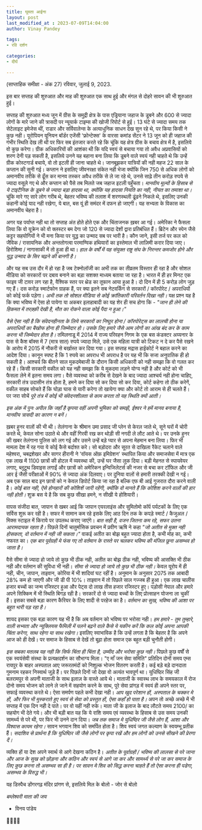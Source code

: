```yaml
---
title: घूमता आईना
layout: post
last_modified_at : 2023-07-09T14:04:00
author: Vinay Pandey

tags:
- रवि दर्शन

categories:
- दीर्घ

---
```


(साप्ताहिक समीक्षा - अंक 27)
रविवार, जुलाई 9, 2023.

इस बार सप्ताह की शुरुआत और माह की शुरुआत एक साथ हुई और मंगल से दोहरे सावन की भी शुरुआत हुई। 

सप्ताह की शुरुआत  मध्य जून में ग्रीस के समुद्री क्षेत्र के पास एड्रियाना जहाज के डूबने और 600 से ज्यादा लोगों के मारे जाने की त्रासदी पर न्यूयार्क टाइम्स की खोजी रिपोर्ट से हुई। 13 घंटे से ज्यादा समय तक सेटेलाइट इमेजेस थीं, राडार और सर्विवालेन्स के अत्याधुनिक साधन देख सुन रहे थे, पर किया किसी ने कुछ नही। यूरोपियन यूनियन बॉर्डर एजेंसी 'फ्रोन्टेक्स' के वारसा कमांड सेंटर ने 13 जून को ही जहाज की गंभीर स्थिति देख ली थी पर फिर सब इंतजार करते रहे कि चूंकि यह क्षेत्र ग्रीस के बचाव क्षेत्र में है, इसलिये वो कुछ करेगा। ग्रीक अधिकारियों की आशंका थी कि यदि स्वयं से बचाया गया तो अवैध अप्रवासियों को शरण देनी पड़ सकती है, इसलिये उनने यह बहाना बना लिया कि डूबने वाले स्वयं नही चाहते थे कि उन्हें ग्रीक कोस्टगार्ड बचाये, वो तो इटली ही जाना चाहते थे। जानबूझकर यात्रियों की नही महज 22 साल के कप्तान की सुनी गई। कप्तान ने इसलिए जीवनरक्षा संकेत नही भेजा क्योंकि जिन 750 से अधिक लोगों को अमानवीय तरीके से ढूँस कर मानव तस्कर अवैध तरीके से ले जा रहे थे, उनसे साढ़े तीन करोड़ रुपये से ज्यादा वसूले गए थे और कप्तान को पैसे तब मिलते जब जहाज इटली पहुँचता। *मानवीय मूल्यों के हिसाब से ये टाइटैनिक के डूबने से ज्यादा बड़ा हादसा था, क्योंकि यह हादसा नियति का नही, नीयत का तमाशा था।* चूंकि मारे गए सारे लोग गरीब थे, बेहतर भविष्य की तलाश में शरणस्थली ढूंढने निकले थे, इसलिए उनकी कहानी कोई याद नही रखेगा, ये बात, बस यूं ही समंदर में दफन हो जाएगी। यह सभ्यता के विकास का अमानवीय चेहरा है।

अगर यह पर्याप्त नही था तो सप्ताह अंत होते होते एक और चिंताजनक ख़बर आ गई। अमेरिका ने फैसला लिया कि वो यूक्रेन को वो क्लस्टर बम देगा जो 120 से ज्यादा देशों द्वारा प्रतिबंधित हैं। ब्रिटेन और स्पेन जैसे कट्टर सहयोगियों ने भी मना किया पर युद्ध का उन्माद सब पर भारी है। कौन जाने, इसी तर्ज पर कल को जैविक / रासायनिक  और अन्ततोगत्वा परमाण्विक हथियारों का इस्तेमाल भी लाज़िमी करार दिया जाए। हिरोशिमा / नागासाकी में तो हुआ ही था। *हाल के वर्षों में यह संयुक्त राष्ट्र संघ के निरन्तर कमजोर होने और युद्ध उन्माद के सिर चढ़ने की बानगी है।*

और यह सब उस दौर में हो रहा है जब टेक्नोलॉजी का अभी तक का तीव्रतम विस्तार ही रहा है और सोशल मीडिया को सरकारों पर दबाव बनाने का बड़ा सशक्त माध्यम बताया जा रहा है। भारत में ही हर मिनट एक फाइव जी टावर लग रहा है, वैश्विक स्तर पर थ्रेड का तूफान आया हुआ है। दो दिन में ही 5 करोड़ लोग जुड़ गए हैं। दस करोड़ स्मार्टफोन ग्राहक हैं, पर क्या इतने सब नेटवर्किंग से सरकारों / कॉरपोरेट / अपराधियों को कोई फर्क पड़ेगा। *अभी तक तो सोशल मीडिया से कोई क्रांतिकारी परिवर्तन दिखा नही।* यक्ष प्रश्न यह है कि क्या भविष्य में ऐसा हो  पायेगा या अकबर इलाहाबादी का यह शेर ही सच होगा कि -
_"जान ही लेने की हिकमत में तरक़्क़ी देखी है,_
_मौत का रोकने वाला कोई पैदा न हुआ।"_

*वैसे ऐसा नही है कि संवेदनहीनता के लिये सरकारों का निष्ठुर होना / कॉरपोरेट्स का लालची होना या अपराधियों का बैखोफ होना ही जिम्मेदार हो। उसके लिए हमारे जैसे आम लोगों का आंख बंद कर के काम करना भी जिम्मेदार होता है।* तमिलनाडू में 2014 में राज्य परिवहन निगम के एक बस कंडक्टर अय्यनार के पास से कैश बॉक्स में 7 (मात्र सात) रुपये ज्यादा मिले, उसे एक महिला यात्री को टिकट न दे कर पैसे रखने के आरोप में 2015 में नौकरी से बर्खास्त कर दिया गया। इस सप्ताह मद्रास हाईकोर्ट ने बहाल करने का आदेश दिया। कानून स्पष्ट है कि 1 रुपये का अपराध भी अपराध है पर यह भी कि सजा अनुपातिक ही हो सकती है। आश्चर्य कि बीतने साल मुकदमेबाजी के दौरान किसी अधिकारी को नही समझा कि वो गलत कर रहे हैं। किसी सरकारी वकील को यह नही समझा कि ये मुकदमा लड़ने योग्य नही है और कोर्ट को भी फैसला लेने में इतना समय लगा। वैसे व्यवस्था को करीब से देखने के बाद ज्यादा आश्चर्य नही होना चाहिए, सरकारी तंत्र उदासीन तंत्र होता है, हमने कर दिया सो कर दिया सो कर दिया, कोर्ट कहेगा तो ठीक करेगें, वकील साहब सोचते हैं कि घोड़ा घास से यारी करेगा तो खायेगा क्या और कोर्ट तो आराम से ही चलते हैं। पर जरा सोचें *पूरे तंत्र में कोई भी संवेदनशीलता से काम करता तो यह स्थिति क्यों आती।*

*इस अंक में पुनः अपील कि जहाँ है कृपया वहीं अपनी भूमिका को समझें, ईश्वर ने हमें मानव बनाया है, मानवीय त्रासदी का कारण न बनें।*

ख़बर हुनर वालों की भी थी। तेलंगाना के श्रीमान उमा प्रसाद जी प्लेन से केरल जाते थे, सूने घरों में चोरी करते थे, केवल सोना उठाते थे और वहीं गिरवी रख कर थोड़ी सी नगदी ले लौट आते थे। पर उनके हुनर की खबर तेलंगाना पुलिस को लग गई और उसने उन्हें बड़े प्यार से अपना मेहमान बना लिया। फिर भी मामला देश में रह गया ये कोई कैसे बर्दाश्त करे। सो बड़ोदरा और सूरत से दाखिला रैकेट चलाने वाले महेश्वरा, चबद्रशेखर और सागर हीरानी ने 'वॉयस ऑफ़ इमिग्रेशन' स्थापित किया और समाजसेवा में मात्र एक एक लाख में 1100 छात्रों की होटल में व्यवस्था की, उन्हें घर जैसा लुक दिया। बड़ी मेहनत से स्पायवेयर लगाए, ब्लूटूथ डिवाइस लगाईं और छात्रों को अमेरिकन इन्विजिलेटर्स की नजर से बचा कर टॉफिल और जी आर ई जैसी परीक्षाओं में 90% से ज्यादा अंक दिलवाए। पर दुनिया वालों से हमारी तरक्की देखी न गई। अब एक साल बाद इन छात्रों को न केवल डिपोर्ट किया जा रहा है बल्कि एफ बी आई गुजरात दौरा करने वाली है। *कोई बात नही, ऐसे होनहारों की कोशिशें जारी रहेंगी, क्योंकि वो मानते हैं कि कोशिश करने वालों की हार नही होती।* शुक्र बस ये है कि सब कुछ सीखा हमने, न सीखी ये होशियारी।

वापस संजीदा बात, जापान से खबर आई कि जापान एयरलाइंस और सुमितोमो कॉर्प पर्यटकों के लिए एक सर्विस शुरू कर रही है। सफर में सामान कम रहे इसके लिए आठ दिन तक के कपड़े स्मार्ट / कैजुअल / मिक्स स्टाइल में किराये पर उपलब्ध कराए जाएंगे। *बात सही है, वजन जितना कम रहे, सफर उतना आरामदायक रहता है।* पिछले दिनों चातुर्मासिक प्रवचन में प्रवीण ऋषि ने कहा _"जो अतीत से मुक्त नही होसकता, वो वर्तमान में नही जी सकता।"_  वाकई अतीत का बोझ बहुत ज्यादा होता है, कभी मोह का, कभी नफरत का। *एक बार पूर्वग्रहों मे फंस गए तो वर्तमान के रास्ते पर चलकर भविष्य की मंजिल छूना असम्भव हो जाता है।*

वैसे सीमा से ज्यादा हो जाये तो कुछ भी ठीक नही, अतीत का बोझ ठीक नही, भविष्य की आसक्ति भी ठीक नही और वर्तमान की सुविधा भी नही। *सीमा से ज्यादा हो जाये तो कुछ भी ठीक नही।* केवल यूरोप में ही नही, चीन, जापान, ताइवान, कोरिया में भी शादियां घट रहीं है। अनुमान के अनुसार 2075 तक आबादी 28% कम हो जाएगी और जी डी पी 10%। ताइवान में तो पिछले साल गज्जब ही हुआ। एक लाख चालीस हजार बच्चों का जन्म रजिस्टर हुआ और पेट्स दो लाख तीस हजार रजिस्टर हुए। पड़ोसी नेपाल और हमारे अपने सिक्किम में भी स्थिति बिगड़ रही है। सरकारें दो से ज्यादा बच्चों के लिए प्रोत्साहन योजना ला चुकीं हैं। इसका सबसे बड़ा कारण कैरियर के लिए शादी से परहेज का है। *वर्तमान का सुख, भविष्य की आशा पर बहुत भारी पड़ रहा है।* 

शायद इसका एक बड़ा कारण यह भी है कि अब वर्तमान को भविष्य पर भरोसा नही। *हम हमारे - तुम तुम्हारे, वाली सभ्यता और न्यूक्लियस फैमिली में पलने बढ़ने वाले कैसे ये यकीन करें कि कल कोई अपना आपकी चिंता करेगा, साथ रहेगा या साथ रखेगा।* इसलिए स्वाभाविक है कि उन्हें लगता है कि बेहतर है कि अपने आज को ही देखें। पर समाज के हिसाब से देखें तो बूढ़ा होता समाज एक बहुत बड़ी चुनौती होगी।

*इस सबका मतलब यह नही कि सिर्फ चिंता ही चिंता है, उम्मीद और भरोसा  कुछ नही।* पिछले कुछ वर्षों से एक स्वयंसेवी संस्था के प्रत्यक्षदर्शन का सौभाग्य मिला। "ए माँ जन सेवा समिति" प्रतिदिन दोनों समय एम्स रायपुर के बाहर अस्पताल आए जरूरतमंदों को निशुल्क भोजन वितरण करती है। कई बड़े बड़े दानदाता गुमनाम रहकर  निस्वार्थ जुड़े हैं। पर पिछले दिनों जो देखा वो अत्यंत भावपूर्ण था। युधिष्ठिर सिंह जी बलरामपुर से अपनी माताजी के साथ इलाज़ के वास्ते आये थे। माताजी के स्वास्थ लाभ के समयकाल में रोज दोनो समय भोजन को लाने ले जाने में सहयोग करने के साथ, पूरे सेवा प्रांगड़ में स्वयं ही अपने स्तर पर, सफाई व्यवस्था करते थे। ऐसा समर्पण पहले कभी देखा नही। *आप खुद परेशान हों, अस्पताल के चक्कर मे हों, और फिर भी मुस्कराते हुए स्वयं से सेवा को प्रस्तुत हों, ऐसा कहाँ हो पाता है।* अपन तो अच्छे अच्छे में भी सप्ताह में एक दिन नही दे पाते। पर वो यहीं नही रुके। माता जी के इलाज के बाद लौटते समय 2100/ का सहयोग भी देते गये। और भी बड़ी बात यह कि ये राशि समय एवं व्यवस्था के हिसाब से उस समय उनकी सामर्थ्य से परे थी, पर फिर भी उनने दान दिया। *जब तक समाज मे युधिष्ठिर जी जैसे लोग हैं, आशा और विश्वास कायम रहेगा।* सावन भगवान शिव को समर्पित होता है। शिव स्वयं जगत कल्याण के स्वयम्भू प्रतीक हैं। *सदाशिव से प्रार्थना है कि युधिष्ठिर जी जैसे लोगों पर कृपा रखें और हम लोगों को उनसे सीखने की प्रेरणा दें।*

व्यक्ति हों या देश अपने स्वार्थ से आगे देखना कठिन है। *अतीत के पूर्वाग्रहों / भविष्य की लालसा से परे जाना और आज के सुख को छोड़ना और कठिन और स्वयं से आगे जा कर और सामर्थ्य से परे जा कर समाज के लिए कुछ करना तो असम्भव सा ही है। पर सावन मे शिव को सिद्ध करना चाहते हैं तो ऐसा करना ही पडेगा, असम्भव के विरुद्ध भी।*

यह डिस्पैच डोंगरगढ़ मंदिर प्रांगण से, 
इसलिये मिल के बोलो - जोर से बोलो

*बम्लेश्वरी माता की जय*

- विनय पांडेय

🙏🌷🌷🙏
